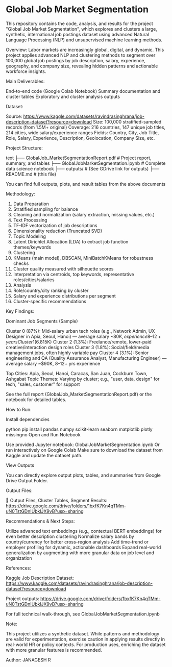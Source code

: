 # Global Job Market Segmentation

This repository contains the code, analysis, and results for the project "Global Job Market Segmentation", which explores and clusters a large, synthetic, international job postings dataset using advanced Natural Language Processing (NLP) and unsupervised machine learning methods.

Overview:
Labor markets are increasingly global, digital, and dynamic. This project applies advanced NLP and clustering methods to segment over 100,000 global job postings by job description, salary, experience, geography, and company size, revealing hidden patterns and actionable workforce insights.

Main Deliverables:

End-to-end code (Google Colab Notebook)
Summary documentation and cluster tables
Exploratory and cluster analysis outputs

Dataset:

Source: https://www.kaggle.com/datasets/ravindrasinghrana/job-description-dataset?resource=download
Size: 100,000 stratified-sampled records (from 1.5M+ original)
Coverage: 216 countries, 147 unique job titles, 214 cities, wide salary/experience ranges
Fields: Country, City, Job Title, Role, Salary, Experience, Description, Geolocation, Company Size, etc.

Project Structure:

text
├── GlobalJob_MarketSegmentationReport.pdf    # Project report, summary, and tables
├── GlobalJobMarketSegmentation.ipynb    # Complete data science notebook
├── outputs/                             # (See GDrive link for outputs)
├── README.md                            # (this file)

You can find full outputs, plots, and result tables from the above documents

Methodology:

1. Data Preparation
2. Stratified sampling for balance
3. Cleaning and normalization (salary extraction, missing values, etc.)
4. Text Processing
5. TF-IDF vectorization of job descriptions
6. Dimensionality reduction (Truncated SVD)
7. Topic Modeling
8. Latent Dirichlet Allocation (LDA) to extract job function themes/keywords
9. Clustering
10. KMeans (main model), DBSCAN, MiniBatchKMeans for robustness checks
11. Cluster quality measured with silhouette scores
12. Interpretation via centroids, top keywords, representative roles/cities/salaries
13. Analysis
14. Role/country/city ranking by cluster
15. Salary and experience distributions per segment
16. Cluster-specific recommendations

Key Findings:

Dominant Job Segments (Sample)

Cluster 0 (87%): Mid-salary urban tech roles (e.g., Network Admin, UX Designer in Apia, Seoul, Hanoi) — average salary ~$80K, experience 8–12+ years
Cluster 1 (6.8%): Entry-level support/HR for smaller companies (Customer Success, Sales) — lower salary (<$15K)
Cluster 2 (1.3%): Freelance/remote, lower-paid creative/interaction design roles
Cluster 3 (1.8%): Social/field/media management jobs, often highly variable pay
Cluster 4 (3.1%): Senior engineering and QA (Quality Assurance Analyst, Manufacturing Engineer) — average salary ~$90K, 8–12+ yrs experience

Top Cities: Apia, Seoul, Hanoi, Caracas, San Juan, Cockburn Town, Ashgabat
Topic Themes: Varying by cluster; e.g., "user, data, design" for tech, "sales, customer" for support

See the full report (GlobalJob_MarketSegmentationReport.pdf) or the notebook for detailed tables.

How to Run:

Install dependencies

python
pip install pandas numpy scikit-learn seaborn matplotlib plotly missingno
Open and Run Notebook

Use provided Jupyter notebook: GlobalJobMarketSegmentation.ipynb
Or run interactively on Google Colab
Make sure to download the dataset from Kaggle and update the dataset path.

View Outputs

You can directly explore output plots, tables, and summaries from Google Drive Output Folder.

Output Files:

📂 Output Files, Cluster Tables, Segment Results: https://drive.google.com/drive/folders/1bxfK7Kn4qTMm-uN0TstGDnIUbklJX9vB?usp=sharing

Recommendations & Next Steps:

Utilize advanced text embeddings (e.g., contextual BERT embeddings) for even better description clustering
Normalize salary bands by country/currency for better cross-region analysis
Add time-trend or employer profiling for dynamic, actionable dashboards
Expand real-world generalization by augmenting with more granular data on job level and organization

References:

Kaggle Job Description Dataset: https://www.kaggle.com/datasets/ravindrasinghrana/job-description-dataset?resource=download

Project outputs: https://drive.google.com/drive/folders/1bxfK7Kn4qTMm-uN0TstGDnIUbklJX9vB?usp=sharing

For full technical walk-through, see GlobalJobMarketSegmentation.ipynb

Note:

This project utilizes a synthetic dataset. While patterns and methodology are valid for experimentation, exercise caution in applying results directly in real-world HR or policy contexts. For production uses, enriching the dataset with more granular features is recommended.

Author: JANAGESH R
